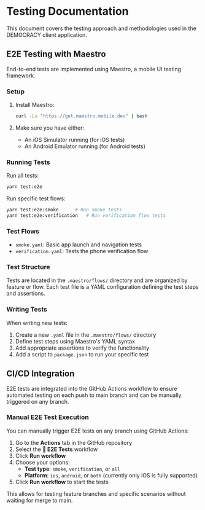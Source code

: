 # Testing Documentation

This document covers the testing approach and methodologies used in the DEMOCRACY client application.

## E2E Testing with Maestro

End-to-end tests are implemented using Maestro, a mobile UI testing framework.

### Setup

1. Install Maestro:
   ```bash
   curl -Ls "https://get.maestro.mobile.dev" | bash
   ```

2. Make sure you have either:
   - An iOS Simulator running (for iOS tests)
   - An Android Emulator running (for Android tests)

### Running Tests

Run all tests:
```bash
yarn test:e2e
```

Run specific test flows:
```bash
yarn test:e2e:smoke      # Run smoke tests
yarn test:e2e:verification   # Run verification flow tests
```

### Test Flows

- `smoke.yaml`: Basic app launch and navigation tests
- `verification.yaml`: Tests the phone verification flow

### Test Structure

Tests are located in the `.maestro/flows/` directory and are organized by feature or flow. Each test file is a YAML configuration defining the test steps and assertions.

### Writing Tests

When writing new tests:
1. Create a new `.yaml` file in the `.maestro/flows/` directory
2. Define test steps using Maestro's YAML syntax
3. Add appropriate assertions to verify the functionality
4. Add a script to `package.json` to run your specific test

## CI/CD Integration

E2E tests are integrated into the GitHub Actions workflow to ensure automated testing on each push to main branch and can be manually triggered on any branch.

### Manual E2E Test Execution

You can manually trigger E2E tests on any branch using GitHub Actions:

1. Go to the **Actions** tab in the GitHub repository
2. Select the **🧪 E2E Tests** workflow
3. Click **Run workflow**
4. Choose your options:
   - **Test type**: `smoke`, `verification`, or `all`
   - **Platform**: `ios`, `android`, or `both` (currently only iOS is fully supported)
5. Click **Run workflow** to start the tests

This allows for testing feature branches and specific scenarios without waiting for merge to main.